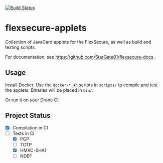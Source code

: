 [![Build Status](https://drone-github.chrz.de/api/badges/StarGate01/flexsecure-applets/status.svg)](https://drone-github.chrz.de/StarGate01/flexsecure-applets)

# flexsecure-applets

Collection of JavaCard applets for the FlexSecure, as well as build and testing scripts.

For documentation, see https://github.com/StarGate01/flexsecure-docs .

## Usage

Install Docker. Use the `docker-*.sh` scripts in `scripts/` to compile and test the applets. Binaries will be placed in `bin/`.

Or run it on your Drone CI.

## Project Status

- [x] Compilation in CI
- [ ] Tests in CI
  - [x] PGP
  - [ ] TOTP
  - [x] HMAC-SHA1
  - [ ] NDEF
